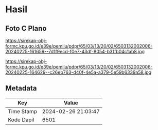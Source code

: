 # Hasil

## Foto C Plano

https://sirekap-obj-formc.kpu.go.id/e39e/pemilu/pdpr/65/03/13/20/02/6503132002006-20240225-161659--7d1f9ecd-f0e7-43df-8054-b31fb04c1ab8.jpg

https://sirekap-obj-formc.kpu.go.id/e39e/pemilu/pdpr/65/03/13/20/02/6503132002006-20240225-164629--c26eb763-d40f-4e5a-a379-5e59b6339a58.jpg


## Metadata

| Key        | Value               |
| ---------- | ------------------- |
| Time Stamp | 2024-02-26 21:03:47 |
| Kode Dapil | 6501                |



